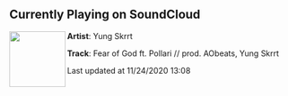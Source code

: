 ## Currently Playing on SoundCloud

[<img align="left" width="100" src="https://i1.sndcdn.com/artworks-DYedVnM7jwCllZy2-80npWQ-t50x50.jpg">](https://soundcloud.com/yungskrrt/fearofgod?in=yungskrrt/sets/casualracer)

**Artist**: Yung Skrrt 

**Track**: Fear of God ft. Pollari // prod. AObeats, Yung Skrrt

Last updated at 11/24/2020 13:08
